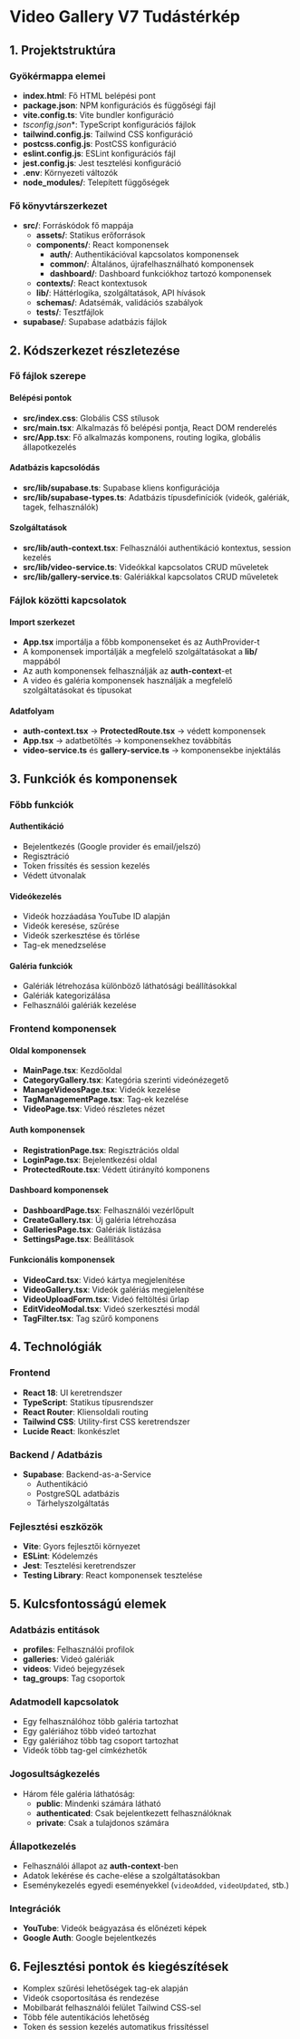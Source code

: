 # Video Gallery V7 Tudástérkép

## 1. Projektstruktúra

### Gyökérmappa elemei
- **index.html**: Fő HTML belépési pont
- **package.json**: NPM konfigurációs és függőségi fájl
- **vite.config.ts**: Vite bundler konfiguráció
- **tsconfig*.json**: TypeScript konfigurációs fájlok
- **tailwind.config.js**: Tailwind CSS konfiguráció
- **postcss.config.js**: PostCSS konfiguráció
- **eslint.config.js**: ESLint konfigurációs fájl
- **jest.config.js**: Jest tesztelési konfiguráció
- **.env**: Környezeti változók
- **node_modules/**: Telepített függőségek

### Fő könyvtárszerkezet
- **src/**: Forráskódok fő mappája
  - **assets/**: Statikus erőforrások
  - **components/**: React komponensek
    - **auth/**: Authentikációval kapcsolatos komponensek
    - **common/**: Általános, újrafelhasználható komponensek
    - **dashboard/**: Dashboard funkciókhoz tartozó komponensek
  - **contexts/**: React kontextusok
  - **lib/**: Háttérlogika, szolgáltatások, API hívások
  - **schemas/**: Adatsémák, validációs szabályok
  - **__tests__/**: Tesztfájlok
- **supabase/**: Supabase adatbázis fájlok

## 2. Kódszerkezet részletezése

### Fő fájlok szerepe

#### Belépési pontok
- **src/index.css**: Globális CSS stílusok
- **src/main.tsx**: Alkalmazás fő belépési pontja, React DOM renderelés
- **src/App.tsx**: Fő alkalmazás komponens, routing logika, globális állapotkezelés

#### Adatbázis kapcsolódás
- **src/lib/supabase.ts**: Supabase kliens konfigurációja
- **src/lib/supabase-types.ts**: Adatbázis típusdefiníciók (videók, galériák, tagek, felhasználók)

#### Szolgáltatások
- **src/lib/auth-context.tsx**: Felhasználói authentikáció kontextus, session kezelés
- **src/lib/video-service.ts**: Videókkal kapcsolatos CRUD műveletek
- **src/lib/gallery-service.ts**: Galériákkal kapcsolatos CRUD műveletek

### Fájlok közötti kapcsolatok

#### Import szerkezet
- **App.tsx** importálja a főbb komponenseket és az AuthProvider-t
- A komponensek importálják a megfelelő szolgáltatásokat a **lib/** mappából
- Az auth komponensek felhasználják az **auth-context**-et
- A video és galéria komponensek használják a megfelelő szolgáltatásokat és típusokat

#### Adatfolyam
- **auth-context.tsx** -> **ProtectedRoute.tsx** -> védett komponensek
- **App.tsx** -> adatbetöltés -> komponensekhez továbbítás
- **video-service.ts** és **gallery-service.ts** -> komponensekbe injektálás

## 3. Funkciók és komponensek

### Főbb funkciók

#### Authentikáció
- Bejelentkezés (Google provider és email/jelszó)
- Regisztráció
- Token frissítés és session kezelés
- Védett útvonalak

#### Videókezelés
- Videók hozzáadása YouTube ID alapján
- Videók keresése, szűrése
- Videók szerkesztése és törlése
- Tag-ek menedzselése

#### Galéria funkciók
- Galériák létrehozása különböző láthatósági beállításokkal
- Galériák kategorizálása
- Felhasználói galériák kezelése

### Frontend komponensek

#### Oldal komponensek
- **MainPage.tsx**: Kezdőoldal
- **CategoryGallery.tsx**: Kategória szerinti videónézegető
- **ManageVideosPage.tsx**: Videók kezelése
- **TagManagementPage.tsx**: Tag-ek kezelése
- **VideoPage.tsx**: Videó részletes nézet

#### Auth komponensek
- **RegistrationPage.tsx**: Regisztrációs oldal
- **LoginPage.tsx**: Bejelentkezési oldal
- **ProtectedRoute.tsx**: Védett útirányító komponens

#### Dashboard komponensek
- **DashboardPage.tsx**: Felhasználói vezérlőpult
- **CreateGallery.tsx**: Új galéria létrehozása
- **GalleriesPage.tsx**: Galériák listázása
- **SettingsPage.tsx**: Beállítások

#### Funkcionális komponensek
- **VideoCard.tsx**: Videó kártya megjelenítése
- **VideoGallery.tsx**: Videók galériás megjelenítése
- **VideoUploadForm.tsx**: Videó feltöltési űrlap
- **EditVideoModal.tsx**: Videó szerkesztési modál
- **TagFilter.tsx**: Tag szűrő komponens

## 4. Technológiák

### Frontend
- **React 18**: UI keretrendszer
- **TypeScript**: Statikus típusrendszer
- **React Router**: Kliensoldali routing
- **Tailwind CSS**: Utility-first CSS keretrendszer
- **Lucide React**: Ikonkészlet

### Backend / Adatbázis
- **Supabase**: Backend-as-a-Service
  - Authentikáció
  - PostgreSQL adatbázis
  - Tárhelyszolgáltatás

### Fejlesztési eszközök
- **Vite**: Gyors fejlesztői környezet
- **ESLint**: Kódelemzés
- **Jest**: Tesztelési keretrendszer
- **Testing Library**: React komponensek tesztelése

## 5. Kulcsfontosságú elemek

### Adatbázis entitások
- **profiles**: Felhasználói profilok
- **galleries**: Videó galériák
- **videos**: Videó bejegyzések
- **tag_groups**: Tag csoportok

### Adatmodell kapcsolatok
- Egy felhasználóhoz több galéria tartozhat
- Egy galériához több videó tartozhat
- Egy galériához több tag csoport tartozhat
- Videók több tag-gel címkézhetők

### Jogosultságkezelés
- Három féle galéria láthatóság:
  - **public**: Mindenki számára látható
  - **authenticated**: Csak bejelentkezett felhasználóknak
  - **private**: Csak a tulajdonos számára

### Állapotkezelés
- Felhasználói állapot az **auth-context**-ben
- Adatok lekérése és cache-elése a szolgáltatásokban
- Eseménykezelés egyedi eseményekkel (`videoAdded`, `videoUpdated`, stb.)

### Integrációk
- **YouTube**: Videók beágyazása és előnézeti képek
- **Google Auth**: Google bejelentkezés

## 6. Fejlesztési pontok és kiegészítések

- Komplex szűrési lehetőségek tag-ek alapján
- Videók csoportosítása és rendezése
- Mobilbarát felhasználói felület Tailwind CSS-sel
- Több féle autentikációs lehetőség
- Token és session kezelés automatikus frissítéssel
